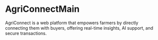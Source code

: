 # AgriConnectMain
 AgriConnect is a web platform that empowers farmers by directly connecting them with buyers, offering real-time insights, AI support, and secure transactions.
